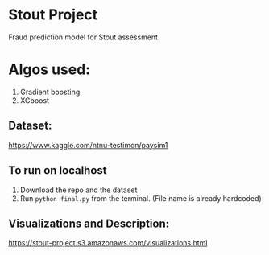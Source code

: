 # Stout Project
Fraud prediction model for Stout assessment. 

# Algos used: 
1. Gradient boosting
2. XGboost

## Dataset: 
https://www.kaggle.com/ntnu-testimon/paysim1
 

## To run on localhost
1. Download the repo and the dataset
2. Run `python final.py` from the terminal. (File name is already hardcoded)


## Visualizations and Description:
https://stout-project.s3.amazonaws.com/visualizations.html
